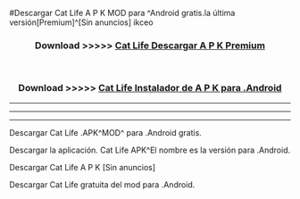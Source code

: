 #Descargar Cat Life  A P K MOD para ^Android gratis.la última versión[Premium]^[Sin anuncios] ikceo



<div align="center">
<h3>Download >>>>> <a href="https://es-web.web.app/?es= ${title}">Cat Life  Descargar A P K Premium</a></h3><br>

<h3>Download >>>>> <a href="https://es-web.web.app/?es= ${title}">Cat Life  Instalador de A P K para .Android</a></h3>
</div>


----------------------------------------------------------

----------------------------------------------------------

----------------------------------------------------------

Descargar Cat Life  .APK^MOD^ para .Android gratis.

Descargar la aplicación. Cat Life  APK^El nombre es la versión para .Android.

Descargar Cat Life  A P K [Sin anuncios]

Descargar Cat Life  gratuita del mod para .Android.